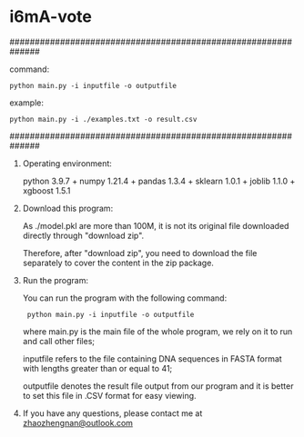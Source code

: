 # i6mA-vote
##############################################################

command:

	python main.py -i inputfile -o outputfile
	
example:

	python main.py -i ./examples.txt -o result.csv
	
##############################################################

1. Operating environment:

	python 3.9.7 + numpy 1.21.4 + pandas 1.3.4 + sklearn 1.0.1 + joblib 1.1.0 + xgboost 1.5.1


2. Download this program:

	As ./model.pkl are more than 100M, it is not its original file downloaded directly through "download zip".
	
	Therefore, after "download zip", you need to download the file separately to cover the content in the zip package.

3. Run the program:

	You can run the program with the following command:
	
		python main.py -i inputfile -o outputfile
	
	where main.py is the main file of the whole program, we rely on it to run and call other files;
	
	inputfile refers to the file containing DNA sequences in FASTA format with lengths greater than or equal to 41;
	
	outputfile denotes the result file output from our program and it is better to set this file in .CSV format for easy viewing.

4. If you have any questions, please contact me at zhaozhengnan@outlook.com
